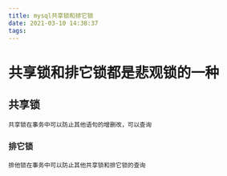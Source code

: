 ```yaml
---
title: mysql共享锁和排它锁
date: 2021-03-10 14:38:37
tags:
---
```

# 共享锁和排它锁都是悲观锁的一种

## 共享锁
    共享锁在事务中可以防止其他语句的增删改，可以查询

### 排它锁
    排他锁在事务中可以防止其他共享锁和排它锁的查询